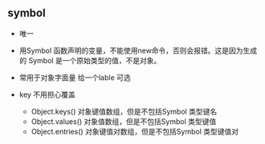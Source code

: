 ## symbol

- 唯一
- 用Symbol 函数声明的变量，不能使用new命令，否则会报错。这是因为生成的 Symbol 是一个原始类型的值，不是对象。
- 常用于对象字面量 给一个lable 可选
- key 不用担心覆盖

  - Object.keys() 对象键值数组，但是不包括Symbol 类型键名
  - Object.values() 对象值数组，但是不包括Symbol 类型键值
  - Object.entries() 对象键值对数组，但是不包括Symbol 类型键值对